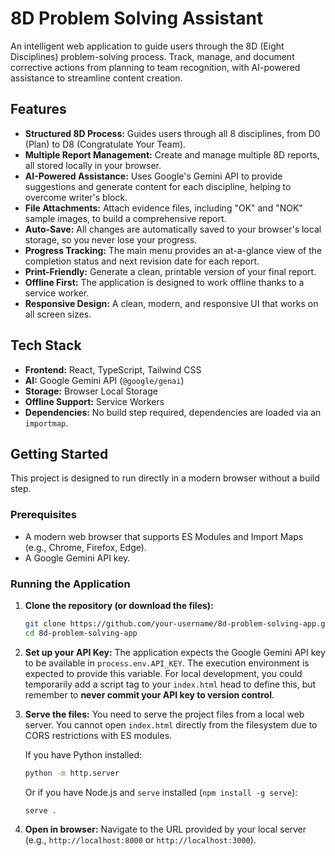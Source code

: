 # 8D Problem Solving Assistant

An intelligent web application to guide users through the 8D (Eight Disciplines) problem-solving process. Track, manage, and document corrective actions from planning to team recognition, with AI-powered assistance to streamline content creation.

## Features

- **Structured 8D Process:** Guides users through all 8 disciplines, from D0 (Plan) to D8 (Congratulate Your Team).
- **Multiple Report Management:** Create and manage multiple 8D reports, all stored locally in your browser.
- **AI-Powered Assistance:** Uses Google's Gemini API to provide suggestions and generate content for each discipline, helping to overcome writer's block.
- **File Attachments:** Attach evidence files, including "OK" and "NOK" sample images, to build a comprehensive report.
- **Auto-Save:** All changes are automatically saved to your browser's local storage, so you never lose your progress.
- **Progress Tracking:** The main menu provides an at-a-glance view of the completion status and next revision date for each report.
- **Print-Friendly:** Generate a clean, printable version of your final report.
- **Offline First:** The application is designed to work offline thanks to a service worker.
- **Responsive Design:** A clean, modern, and responsive UI that works on all screen sizes.

## Tech Stack

- **Frontend:** React, TypeScript, Tailwind CSS
- **AI:** Google Gemini API (`@google/genai`)
- **Storage:** Browser Local Storage
- **Offline Support:** Service Workers
- **Dependencies:** No build step required, dependencies are loaded via an `importmap`.

## Getting Started

This project is designed to run directly in a modern browser without a build step.

### Prerequisites

- A modern web browser that supports ES Modules and Import Maps (e.g., Chrome, Firefox, Edge).
- A Google Gemini API key.

### Running the Application

1.  **Clone the repository (or download the files):**
    ```bash
    git clone https://github.com/your-username/8d-problem-solving-app.git
    cd 8d-problem-solving-app
    ```

2.  **Set up your API Key:**
    The application expects the Google Gemini API key to be available in `process.env.API_KEY`. The execution environment is expected to provide this variable. For local development, you could temporarily add a script tag to your `index.html` head to define this, but remember to **never commit your API key to version control**.

3.  **Serve the files:**
    You need to serve the project files from a local web server. You cannot open `index.html` directly from the filesystem due to CORS restrictions with ES modules.
    
    If you have Python installed:
    ```bash
    python -m http.server
    ```
    
    Or if you have Node.js and `serve` installed (`npm install -g serve`):
    ```bash
    serve .
    ```

4.  **Open in browser:**
    Navigate to the URL provided by your local server (e.g., `http://localhost:8000` or `http://localhost:3000`).

